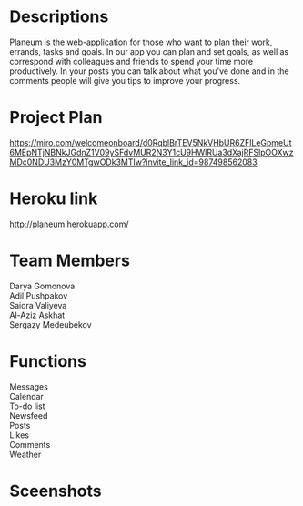 # Descriptions
Planeum is the web-application for those who want to plan their work, errands, tasks and goals. In our app you can plan and set goals, as well as correspond with colleagues and friends to spend your time more productively. In your posts you can talk about what you've done and in the comments people will give you tips to improve your progress. 

# Project Plan 
https://miro.com/welcomeonboard/d0RqblBrTEV5NkVHbUR6ZFlLeGpmeUt6MEpNTjNBNkJGdnZ1V09ySFdvMUR2N3Y1cU9HWlRUa3dXajRFSlpOOXwzMDc0NDU3MzY0MTgwODk3MTIw?invite_link_id=987498562083
# Heroku link
http://planeum.herokuapp.com/
# Team Members
Darya Gomonova\
Adil Pushpakov\
Saiora Valiyeva\
Al-Aziz Askhat\
Sergazy Medeubekov

# Functions
Messages\
Calendar\
To-do list\
Newsfeed\
Posts\
Likes\
Comments\
Weather

# Sceenshots







